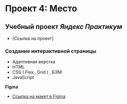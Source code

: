 # Проект 4: Место

## Учебный проект **_Яндекс_** _Практикум_

- [Ссылка на проект]

### Создание интерактивной страницы

- Адаптивная верстка
- HTML
- CSS ( Flex , Grid ) , БЭМ
- JavaScript

**Figma**

- [Ссылка на макет в Figma](https://www.figma.com/file/2cn9N9jSkmxD84oJik7xL7/JavaScript.-Sprint-4?node-id=0%3A1)
